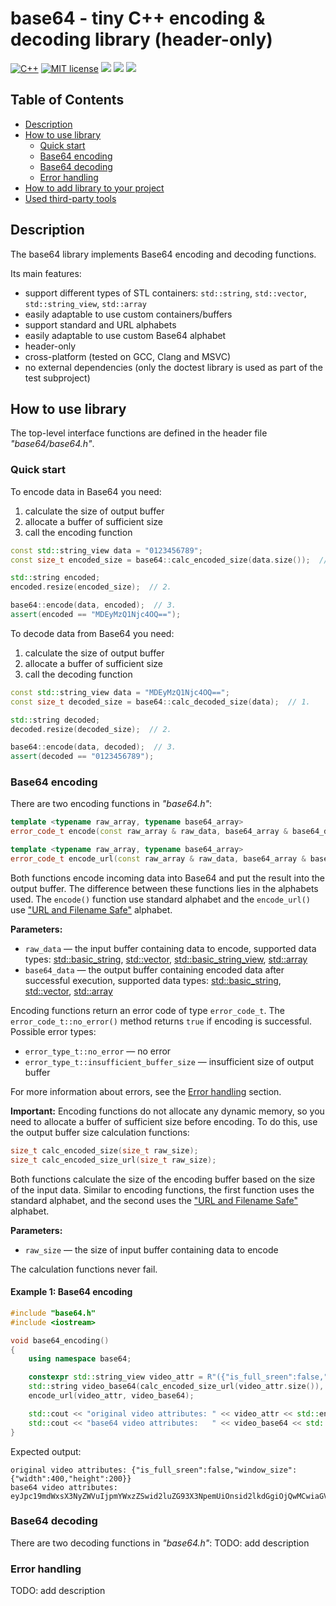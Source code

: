 # base64 - tiny C++ encoding & decoding library (header-only)

[![C++](https://img.shields.io/badge/c%2B%2B-20-informational.svg)](https://shields.io/)
[![MIT license](https://img.shields.io/badge/License-MIT-blue.svg)](https://lbesson.mit-license.org/)
![](https://github.com/khva/kvstor/workflows/linux/badge.svg)
![](https://github.com/khva/kvstor/workflows/macos/badge.svg)
![](https://github.com/khva/kvstor/workflows/windows/badge.svg)


## Table of Contents
- [Description](#description)
- [How to use library](#how-to-use-library)
  - [Quick start](#quick-start)
  - [Base64 encoding](#base64-encoding)
  - [Base64 decoding](#base64-decoding)
  - [Error handling](#error-handling)
- [How to add library to your project](#how-to-add-library-to-your-project)
- [Used third-party tools](#used-third-party-tools)


## Description
The base64 library implements Base64 encoding and decoding functions.

Its main features:
 - support different types of STL containers: `std::string`, `std::vector`, `std::string_view`, `std::array`
 - easily adaptable to use custom containers/buffers
 - support standard and URL alphabets
 - easily adaptable to use custom Base64 alphabet
 - header-only
 - cross-platform (tested on GCC, Clang and MSVC)
 - no external dependencies (only the doctest library is used as part of the test subproject)


## How to use library
The top-level interface functions are defined in the header file _"base64/base64.h"_.

### Quick start
To encode data in Base64 you need:
 1. calculate the size of output buffer
 2. allocate a buffer of sufficient size
 3. call the encoding function

```c++
const std::string_view data = "0123456789";
const size_t encoded_size = base64::calc_encoded_size(data.size());  // 1.

std::string encoded;
encoded.resize(encoded_size);  // 2.

base64::encode(data, encoded);  // 3.
assert(encoded == "MDEyMzQ1Njc4OQ==");

```

To decode data from Base64 you need:
 1. calculate the size of output buffer
 2. allocate a buffer of sufficient size
 3. call the decoding function

```c++
const std::string_view data = "MDEyMzQ1Njc4OQ==";
const size_t decoded_size = base64::calc_decoded_size(data);  // 1.

std::string decoded;
decoded.resize(decoded_size);  // 2.

base64::encode(data, decoded);  // 3.
assert(decoded == "0123456789");

```


### Base64 encoding
There are two encoding functions in _"base64.h"_:
```c++
template <typename raw_array, typename base64_array>
error_code_t encode(const raw_array & raw_data, base64_array & base64_data);

template <typename raw_array, typename base64_array>
error_code_t encode_url(const raw_array & raw_data, base64_array & base64_data);
```
Both functions encode incoming data into Base64 and put the result into the output buffer. The difference between these functions lies in the alphabets used. The `encode()` function use standard alphabet and the `encode_url()` use ["URL and Filename Safe"](https://www.rfc-editor.org/rfc/rfc3548) alphabet.

**Parameters:**
 - `raw_data` — the input buffer containing data to encode, supported data types: [std::basic_string](https://en.cppreference.com/w/cpp/string/basic_string), [std::vector](https://en.cppreference.com/w/cpp/container/vector), [std::basic_string_view](https://en.cppreference.com/w/cpp/string/basic_string_view), [std::array](https://en.cppreference.com/w/cpp/container/array)
 - `base64_data` — the output buffer containing encoded data after successful execution, supported data types: [std::basic_string](https://en.cppreference.com/w/cpp/string/basic_string), [std::vector](https://en.cppreference.com/w/cpp/container/vector), [std::array](https://en.cppreference.com/w/cpp/container/array)

Encoding functions return an error code of type `error_code_t`. The `error_code_t::no_error()` method returns `true` if encoding is successful. Possible error types:
 - `error_type_t::no_error` — no error
 - `error_type_t::insufficient_buffer_size` — insufficient size of output buffer

For more information about errors, see the [Error handling](error-handling) section.

**Important:** Encoding functions do not allocate any dynamic memory, so you need to allocate a buffer of sufficient size before encoding. To do this, use the output buffer size calculation functions:

```c++
size_t calc_encoded_size(size_t raw_size);
size_t calc_encoded_size_url(size_t raw_size);
```
Both functions calculate the size of the encoding buffer based on the size of the input data. Similar to encoding functions, the first function uses the standard alphabet, and the second uses the ["URL and Filename Safe"](https://www.rfc-editor.org/rfc/rfc3548) alphabet.

**Parameters:**
 - `raw_size` — the size of input buffer containing data to encode

The calculation functions never fail.

#### Example 1: Base64 encoding
```c++
#include "base64.h"
#include <iostream>

void base64_encoding()
{
    using namespace base64;

    constexpr std::string_view video_attr = R"({"is_full_sreen":false,"window_size":{"width":400,"height":200}})";
    std::string video_base64(calc_encoded_size_url(video_attr.size()), '\0');
    encode_url(video_attr, video_base64);

    std::cout << "original video attributes: " << video_attr << std::endl;
    std::cout << "base64 video attributes:   " << video_base64 << std::endl;
}
```
Expected output:
```
original video attributes: {"is_full_sreen":false,"window_size":{"width":400,"height":200}}
base64 video attributes:   eyJpc19mdWxsX3NyZWVuIjpmYWxzZSwid2luZG93X3NpemUiOnsid2lkdGgiOjQwMCwiaGVpZ2h0IjoyMDB9fQ
```


### Base64 decoding
There are two decoding functions in _"base64.h"_:
TODO: add description


### Error handling
TODO: add description

